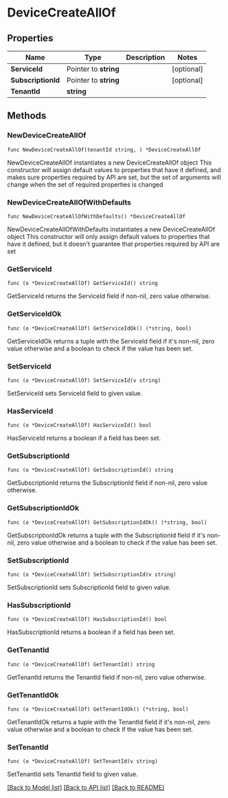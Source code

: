 # DeviceCreateAllOf

## Properties

Name | Type | Description | Notes
------------ | ------------- | ------------- | -------------
**ServiceId** | Pointer to **string** |  | [optional] 
**SubscriptionId** | Pointer to **string** |  | [optional] 
**TenantId** | **string** |  | 

## Methods

### NewDeviceCreateAllOf

`func NewDeviceCreateAllOf(tenantId string, ) *DeviceCreateAllOf`

NewDeviceCreateAllOf instantiates a new DeviceCreateAllOf object
This constructor will assign default values to properties that have it defined,
and makes sure properties required by API are set, but the set of arguments
will change when the set of required properties is changed

### NewDeviceCreateAllOfWithDefaults

`func NewDeviceCreateAllOfWithDefaults() *DeviceCreateAllOf`

NewDeviceCreateAllOfWithDefaults instantiates a new DeviceCreateAllOf object
This constructor will only assign default values to properties that have it defined,
but it doesn't guarantee that properties required by API are set

### GetServiceId

`func (o *DeviceCreateAllOf) GetServiceId() string`

GetServiceId returns the ServiceId field if non-nil, zero value otherwise.

### GetServiceIdOk

`func (o *DeviceCreateAllOf) GetServiceIdOk() (*string, bool)`

GetServiceIdOk returns a tuple with the ServiceId field if it's non-nil, zero value otherwise
and a boolean to check if the value has been set.

### SetServiceId

`func (o *DeviceCreateAllOf) SetServiceId(v string)`

SetServiceId sets ServiceId field to given value.

### HasServiceId

`func (o *DeviceCreateAllOf) HasServiceId() bool`

HasServiceId returns a boolean if a field has been set.

### GetSubscriptionId

`func (o *DeviceCreateAllOf) GetSubscriptionId() string`

GetSubscriptionId returns the SubscriptionId field if non-nil, zero value otherwise.

### GetSubscriptionIdOk

`func (o *DeviceCreateAllOf) GetSubscriptionIdOk() (*string, bool)`

GetSubscriptionIdOk returns a tuple with the SubscriptionId field if it's non-nil, zero value otherwise
and a boolean to check if the value has been set.

### SetSubscriptionId

`func (o *DeviceCreateAllOf) SetSubscriptionId(v string)`

SetSubscriptionId sets SubscriptionId field to given value.

### HasSubscriptionId

`func (o *DeviceCreateAllOf) HasSubscriptionId() bool`

HasSubscriptionId returns a boolean if a field has been set.

### GetTenantId

`func (o *DeviceCreateAllOf) GetTenantId() string`

GetTenantId returns the TenantId field if non-nil, zero value otherwise.

### GetTenantIdOk

`func (o *DeviceCreateAllOf) GetTenantIdOk() (*string, bool)`

GetTenantIdOk returns a tuple with the TenantId field if it's non-nil, zero value otherwise
and a boolean to check if the value has been set.

### SetTenantId

`func (o *DeviceCreateAllOf) SetTenantId(v string)`

SetTenantId sets TenantId field to given value.



[[Back to Model list]](../README.md#documentation-for-models) [[Back to API list]](../README.md#documentation-for-api-endpoints) [[Back to README]](../README.md)


